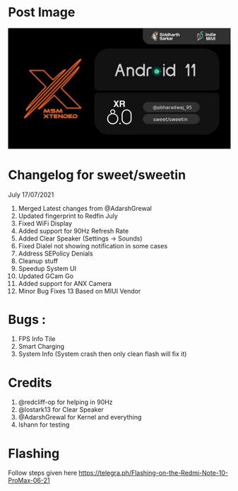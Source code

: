# Post Image
![Alt text](images/xtended/8.0.jpg)

# Changelog for sweet/sweetin
July 17/07/2021 
1. Merged Latest changes from @AdarshGrewal 
2. Updated fingerprint to Redfin July 
3. Fixed WiFi Display 
4. Added support for 90Hz Refresh Rate 
5. Added Clear Speaker (Settings -> Sounds)  
6. Fixed Dialel not showing notification in some cases 
7. Address SEPolicy Denials 
8. Cleanup stuff 
9. Speedup System UI 
10. Updated GCam Go 
11. Added support for ANX Camera 
12. Minor Bug Fixes 
13  Based on MIUI Vendor

# Bugs : 
1. FPS Info Tile 
2. Smart Charging 
3. System Info (System crash then only clean flash will fix it) 

# Credits
1. @redcliff-op for helping in 90Hz 
2. @lostark13 for Clear Speaker 
3. @AdarshGrewal for Kernel and everything
4. Ishann for testing

# Flashing
Follow steps given here 
https://telegra.ph/Flashing-on-the-Redmi-Note-10-ProMax-06-21

